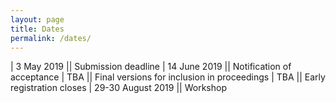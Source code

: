 ```yaml
---
layout: page
title: Dates
permalink: /dates/
---
```


<!--**Abstracts are now being accepted and the submission deadline is ~~2 June 2017~~ 9 June 2017**

**Submission instructions can be found at [EasyChair submission page](https://easychair.org/conferences/?conf=vihar2017)**-->

| 3 May 2019          ||             Submission deadline 
| 14 June 2019          ||             Notification of acceptance
| TBA          ||             Final versions for inclusion in proceedings
| TBA          ||             Early registration closes
| 29-30 August 2019     ||             Workshop
